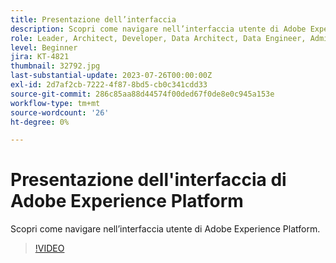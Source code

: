 ```yaml
---
title: Presentazione dell’interfaccia
description: Scopri come navigare nell’interfaccia utente di Adobe Experience Platform.
role: Leader, Architect, Developer, Data Architect, Data Engineer, Admin, User
level: Beginner
jira: KT-4821
thumbnail: 32792.jpg
last-substantial-update: 2023-07-26T00:00:00Z
exl-id: 2d7af2cb-7222-4f87-8bd5-cb0c341cdd33
source-git-commit: 286c85aa88d44574f00ded67f0de8e0c945a153e
workflow-type: tm+mt
source-wordcount: '26'
ht-degree: 0%

---
```


# Presentazione dell&#39;interfaccia di Adobe Experience Platform

Scopri come navigare nell’interfaccia utente di Adobe Experience Platform.

>[!VIDEO](https://video.tv.adobe.com/v/3430442?learn=on&enablevpops&captions=ita)

